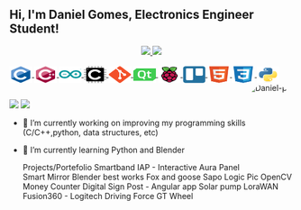 ## Hi, I'm Daniel Gomes, Electronics Engineer Student!
<div align="center">
  <a href="https://github.com/Intuiti0n">
  <img height="180em" src="https://github-readme-stats.vercel.app/api?username=Intuiti0n&show_icons=true&theme=dracula&include_all_commits=true&count_private=true"/>
  <img height="180em" src="https://github-readme-stats.vercel.app/api/top-langs/?username=Intuiti0n&layout=compact&langs_count=7&theme=dracula"/>
</div>
<div style="display: inline_block"><br>
  <img align="center" alt="Daniel-C" height="30" width="40" src="https://raw.githubusercontent.com/devicons/devicon/master/icons/c/c-original.svg">
  <img align="center" alt="Daniel-C++" height="30" width="40" src="https://raw.githubusercontent.com/devicons/devicon/master/icons/cplusplus/cplusplus-original.svg">
  <img align="center" alt="Daniel-Arduino" height="30" width="40" src="https://raw.githubusercontent.com/devicons/devicon/master/icons/arduino/arduino-original.svg">
  <img align="center" alt="Daniel-C" height="30" width="40" src="https://raw.githubusercontent.com/devicons/devicon/master/icons/embeddedc/embeddedc-original.svg">
  <img align="center" alt="Daniel-C" height="30" width="40" src="https://raw.githubusercontent.com/devicons/devicon/master/icons/git/git-original.svg">
  <img align="center" alt="Daniel-C" height="30" width="40" src="https://raw.githubusercontent.com/devicons/devicon/master/icons/qt/qt-original.svg">
  <img align="center" alt="Daniel-C" height="30" width="40" src="https://raw.githubusercontent.com/devicons/devicon/master/icons/raspberrypi/raspberrypi-original.svg">
  <img align="center" alt="Daniel-C" height="30" width="40" src="https://raw.githubusercontent.com/devicons/devicon/master/icons/trello/trello-plain.svg">
  <img align="center" alt="Daniel-HTML" height="30" width="40" src="https://raw.githubusercontent.com/devicons/devicon/master/icons/html5/html5-original.svg">
  <img align="center" alt="Daniel-CSS" height="30" width="40" src="https://raw.githubusercontent.com/devicons/devicon/master/icons/css3/css3-original.svg">
  <img align="center" alt="Daniel-Python" height="30" width="40" src="https://raw.githubusercontent.com/devicons/devicon/master/icons/python/python-original.svg">
  
  <img align="right" alt="Daniel-pic" height="150" style="border-radius:50px;" src="https://avatars.githubusercontent.com/u/26116287?v=4?width=676&height=676">
</div>
  
  ##
 
<div> 
  <a href = "mailto:danielgomescames@gmail.com"><img src="https://img.shields.io/badge/-Gmail-%23333?style=for-the-badge&logo=gmail&logoColor=white" target="_blank"></a>
  <a href="https://www.linkedin.com/in/danieldasilvagomes/" target="_blank"><img src="https://img.shields.io/badge/-LinkedIn-%230077B5?style=for-the-badge&logo=linkedin&logoColor=white" target="_blank"></a> 
 </div>
 
 - 🔭 I’m currently working on improving my programming skills (C/C++,python, data structures, etc)
 
- 🌱 I’m currently learning Python and Blender
  
  
  Projects/Portefolio
  Smartband
  IAP - Interactive Aura Panel
  Smart Mirror
  Blender best works
  Fox and goose
  Sapo
  Logic Pic
  OpenCV Money Counter
  Digital Sign Post - Angular app
  Solar pump LoraWAN
  Fusion360 - Logitech Driving Force GT Wheel
  
  
  
  
  
  
 
